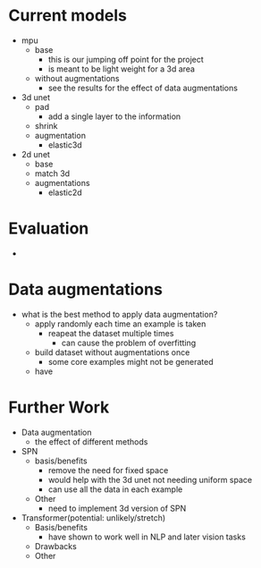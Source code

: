 # Current models
- mpu
  - base
    - this is our jumping off point for the project
    - is meant to be light weight for a 3d area
  - without augmentations
    - see the results for the effect of data augmentations
- 3d unet
  - pad
    - add a single layer to the information
  - shrink
  - augmentation
    - elastic3d
- 2d unet
  - base
  - match 3d
  - augmentations
    - elastic2d

# Evaluation
- 


# Data augmentations
- what is the best method to apply data augmentation?
  - apply randomly each time an example is taken
    - reapeat the dataset multiple times
      - can cause the problem of overfitting
  - build dataset without augmentations once
    - some core examples might not be generated
  - have 

# Further Work
- Data augmentation
  - the effect of different methods
- SPN
  - basis/benefits
    - remove the need for fixed space
    - would help with the 3d unet not needing uniform space
    - can use all the data in each example
  - Other
    - need to implement 3d version of SPN
- Transformer(potential: unlikely/stretch)
  - Basis/benefits
    - have shown to work well in NLP and later vision tasks
  - Drawbacks
  - Other